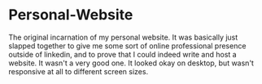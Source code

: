 # Personal-Website
The original incarnation of my personal website. It was basically just slapped together to give me some sort of online professional presence outside of linkedin, and to prove that I could indeed write and host a website. It wasn't a very good one. It looked okay on desktop, but wasn't responsive at all to different screen sizes.